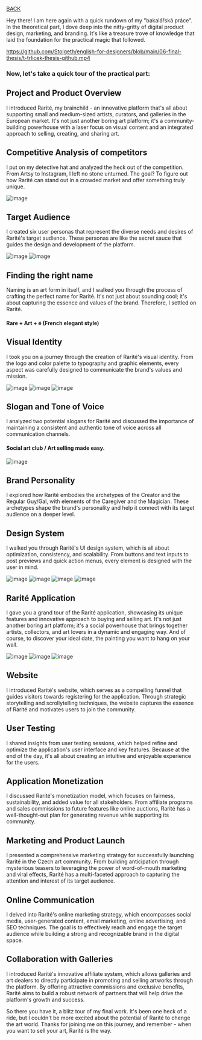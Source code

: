 [BACK](https://stolgeth.github.io/english-for-designers/)

Hey there! I am here again with a quick rundown of my "bakalářská práce". In the theoretical part, I dove deep into the nitty-gritty of digital product design, marketing, and branding. It's like a treasure trove of knowledge that laid the foundation for the practical magic that followed.

https://github.com/Stolgeth/english-for-designers/blob/main/06-final-thesis/t-trlicek-thesis-github.mp4

### Now, let's take a quick tour of the practical part:

## Project and Product Overview
I introduced Rarité, my brainchild - an innovative platform that's all about supporting small and medium-sized artists, curators, and galleries in the European market. It's not just another boring art platform; it's a community-building powerhouse with a laser focus on visual content and an integrated approach to selling, creating, and sharing art.

## Competitive Analysis of competitors 
I put on my detective hat and analyzed the heck out of the competition. From Artsy to Instagram, I left no stone unturned. The goal? To figure out how Rarité can stand out in a crowded market and offer something truly unique.

![image](https://github.com/Stolgeth/english-for-designers/assets/133216768/747788a4-67bd-4490-a22b-308d4ddbcd75)


## Target Audience
I created six user personas that represent the diverse needs and desires of Rarité's target audience. These personas are like the secret sauce that guides the design and development of the platform.

![image](https://github.com/Stolgeth/english-for-designers/assets/133216768/d484eb58-f497-4658-a8e8-f86a92a84474)
![image](https://github.com/Stolgeth/english-for-designers/assets/133216768/9bff4b25-e583-4b2a-9c53-eacf383275af)


## Finding the right name
Naming is an art form in itself, and I walked you through the process of crafting the perfect name for Rarité. It's not just about sounding cool; it's about capturing the essence and values of the brand. Therefore, I settled on Rarité. 

#### Rare + Art + é (French elegant style)

## Visual Identity
I took you on a journey through the creation of Rarité's visual identity. From the logo and color palette to typography and graphic elements, every aspect was carefully designed to communicate the brand's values and mission.

![image](https://github.com/Stolgeth/english-for-designers/assets/133216768/74cd30ef-fdd3-4eec-9b7b-632fc20d9cf6)
![image](https://github.com/Stolgeth/english-for-designers/assets/133216768/847516bc-fa67-4d29-895f-19545c4bc558)
![image](https://github.com/Stolgeth/english-for-designers/assets/133216768/643d79ae-d14b-44fa-9048-351e545aee21)

## Slogan and Tone of Voice
I analyzed two potential slogans for Rarité and discussed the importance of maintaining a consistent and authentic tone of voice across all communication channels.

#### Social art club / Art selling made easy.

![image](https://github.com/Stolgeth/english-for-designers/assets/133216768/642a08ba-3ecf-4676-9002-7bb7e4fd1f33)

## Brand Personality
I explored how Rarité embodies the archetypes of the Creator and the Regular Guy/Gal, with elements of the Caregiver and the Magician. These archetypes shape the brand's personality and help it connect with its target audience on a deeper level.

## Design System
I walked you through Rarité's UI design system, which is all about optimization, consistency, and scalability. From buttons and text inputs to post previews and quick action menus, every element is designed with the user in mind.

![image](https://github.com/Stolgeth/english-for-designers/assets/133216768/64530aff-9ddf-4414-aaef-7b8cd5141417)
![image](https://github.com/Stolgeth/english-for-designers/assets/133216768/b2db6b3e-f412-42b2-be9e-8613886c086e)
![image](https://github.com/Stolgeth/english-for-designers/assets/133216768/6ba13753-fa41-43cf-8e1f-bdc384267fe7)
![image](https://github.com/Stolgeth/english-for-designers/assets/133216768/b337cd1a-bd28-4265-a406-647b50f3f507)

## Rarité Application
I gave you a grand tour of the Rarité application, showcasing its unique features and innovative approach to buying and selling art. It's not just another boring art platform; it's a social powerhouse that brings together artists, collectors, and art lovers in a dynamic and engaging way. And of course, to discover your ideal date, the painting you want to hang on your wall.

![image](https://github.com/Stolgeth/english-for-designers/assets/133216768/95516fca-340f-4470-bf86-5ca8d2525b48)
![image](https://github.com/Stolgeth/english-for-designers/assets/133216768/818e2d5f-1e1a-4837-801f-0a08cb6ed3c1)
![image](https://github.com/Stolgeth/english-for-designers/assets/133216768/043c8c91-a9cf-4821-a55a-0e4674138894)

## Website
I introduced Rarité's website, which serves as a compelling funnel that guides visitors towards registering for the application. Through strategic storytelling and scrollytelling techniques, the website captures the essence of Rarité and motivates users to join the community.

## User Testing
I shared insights from user testing sessions, which helped refine and optimize the application's user interface and key features. Because at the end of the day, it's all about creating an intuitive and enjoyable experience for the users.

## Application Monetization
I discussed Rarité's monetization model, which focuses on fairness, sustainability, and added value for all stakeholders. From affiliate programs and sales commissions to future features like online auctions, Rarité has a well-thought-out plan for generating revenue while supporting its community.

## Marketing and Product Launch
I presented a comprehensive marketing strategy for successfully launching Rarité in the Czech art community. From building anticipation through mysterious teasers to leveraging the power of word-of-mouth marketing and viral effects, Rarité has a multi-faceted approach to capturing the attention and interest of its target audience.

## Online Communication
I delved into Rarité's online marketing strategy, which encompasses social media, user-generated content, email marketing, online advertising, and SEO techniques. The goal is to effectively reach and engage the target audience while building a strong and recognizable brand in the digital space.

## Collaboration with Galleries
I introduced Rarité's innovative affiliate system, which allows galleries and art dealers to directly participate in promoting and selling artworks through the platform. By offering attractive commissions and exclusive benefits, Rarité aims to build a robust network of partners that will help drive the platform's growth and success.

So there you have it, a blitz tour of my final work. It's been one heck of a ride, but I couldn't be more excited about the potential of Rarité to chenge the art world. Thanks for joining me on this journey, and remember - when you want to sell your art, Rarité is the way. 
